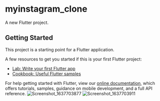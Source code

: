 # myinstagram_clone

A new Flutter project.

## Getting Started

This project is a starting point for a Flutter application.

A few resources to get you started if this is your first Flutter project:

- [Lab: Write your first Flutter app](https://flutter.dev/docs/get-started/codelab)
- [Cookbook: Useful Flutter samples](https://flutter.dev/docs/cookbook)

For help getting started with Flutter, view our
[online documentation](https://flutter.dev/docs), which offers tutorials,
samples, guidance on mobile development, and a full API reference.
![Screenshot_1637703877](https://user-images.githubusercontent.com/68930312/143134365-fac4f43e-a978-4a37-9257-3f1f07eaf90e.png)
![Screenshot_1637703911](https://user-images.githubusercontent.com/68930312/143134409-5b927fb4-9004-4472-9fe2-d2b287e7e450.png)
